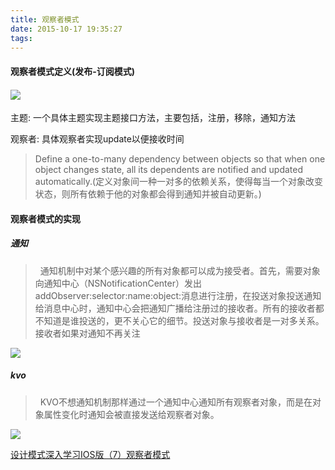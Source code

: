 ```yaml
---
title: 观察者模式
date: 2015-10-17 19:35:27
tags:
---
```


#### 观察者模式定义(发布-订阅模式)

#### ![](http://img1.51cto.com/attachment/200909/200909141252899046109.png)





主题: 一个具体主题实现主题接口方法，主要包括，注册，移除，通知方法

观察者: 具体观察者实现update以便接收时间

> Define a one-to-many dependency between objects so that when one object changes state, all its dependents are notified and updated automatically.(定义对象间一种一对多的依赖关系，使得每当一个对象改变状态，则所有依赖于他的对象都会得到通知并被自动更新。)



#### 观察者模式的实现

##### 通知

>   通知机制中对某个感兴趣的所有对象都可以成为接受者。首先，需要对象向通知中心（NSNotificationCenter）发出addObserver:selector:name:object:消息进行注册，在投送对象投送通知给消息中心时，通知中心会把通知广播给注册过的接收者。所有的接收者都不知道是谁投送的，更不关心它的细节。投送对象与接收者是一对多关系。接收者如果对通知不再关注

![](http://jbcdn2.b0.upaiyun.com/2014/01/5cb6c1777313e3ca9bfb58053461f71f.jpg)









##### kvo

>   KVO不想通知机制那样通过一个通知中心通知所有观察者对象，而是在对象属性变化时通知会被直接发送给观察者对象。

![](http://img1.tuicool.com/yA32Uj.jpg!web)



[设计模式深入学习IOS版（7）观察者模式](http://www.tuicool.com/articles/ZnuEjm)




